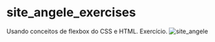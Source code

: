 # site_angele_exercises
Usando conceitos de flexbox do CSS e HTML. Exercício.
![site_angele](https://user-images.githubusercontent.com/99996886/174686454-916330c6-aa9d-48ab-8420-7fbb3e367ae0.png)
